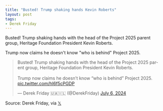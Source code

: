 ```yaml
---
title: "Busted! Trump shaking hands Kevin Roberts"
layout: post
tags:
- Derek Friday
---
```


Busted! Trump shaking hands with the head of the Project 2025 parent group, Heritage Foundation President Kevin Roberts.

Trump now claims he doesn't know "who is behind" Project 2025.

<blockquote class="twitter-tweet"><p lang="en" dir="ltr">Busted! Trump shaking hands with the head of the Project 2025 parent group, Heritage Foundation President Kevin Roberts.<br><br>Trump now claims he doesn’t know “who is behind” Project 2025. <a href="https://t.co/hI6f5cPGDP">pic.twitter.com/hI6f5cPGDP</a></p>&mdash; Derek Friday 🇺🇦🇮🇱 (@DerekFriday) <a href="https://twitter.com/DerekFriday/status/1809556445639082089?ref_src=twsrc%5Etfw">July 6, 2024</a></blockquote> <script async src="https://platform.twitter.com/widgets.js" charset="utf-8"></script>

Source: Derek Friday, via [𝕏](https://x.com)
